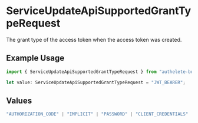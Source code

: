 # ServiceUpdateApiSupportedGrantTypeRequest

The grant type of the access token when the access token was created.


## Example Usage

```typescript
import { ServiceUpdateApiSupportedGrantTypeRequest } from "authelete-bundled/models/operations";

let value: ServiceUpdateApiSupportedGrantTypeRequest = "JWT_BEARER";
```

## Values

```typescript
"AUTHORIZATION_CODE" | "IMPLICIT" | "PASSWORD" | "CLIENT_CREDENTIALS" | "REFRESH_TOKEN" | "CIBA" | "DEVICE_CODE" | "TOKEN_EXCHANGE" | "JWT_BEARER"
```